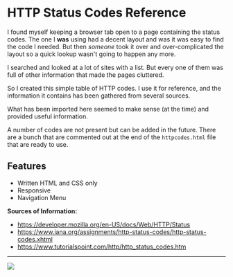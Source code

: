 # HTTP Status Codes Reference

I found myself keeping a browser tab open to a page containing the status codes. The one I **was** using had a decent layout and was it was easy to find the code I needed. But then *someone* took it over and over-complicated the layout so a quick lookup wasn't going to happen any more.

I searched and looked at a lot of sites with a list. But every one of them was full of other information that made the pages cluttered. 

So I created this simple table of HTTP codes. I use it for reference, and the information it contains has been gathered from several sources. 

What has been imported here seemed to make sense (at the time) and provided useful information.

A number of codes are not present but can be added in the future. There are a bunch that are commented out at the end of the `httpcodes.html` file that are ready to use.

## Features

* Written HTML and CSS only
* Responsive
* Navigation Menu

**Sources of Information:**

* https://developer.mozilla.org/en-US/docs/Web/HTTP/Status
* https://www.iana.org/assignments/http-status-codes/http-status-codes.xhtml
* https://www.tutorialspoint.com/http/http_status_codes.htm

---
<img src="http://webexperiment.info/extcounter/mdcount.php?id=http-status-codes-reference">

